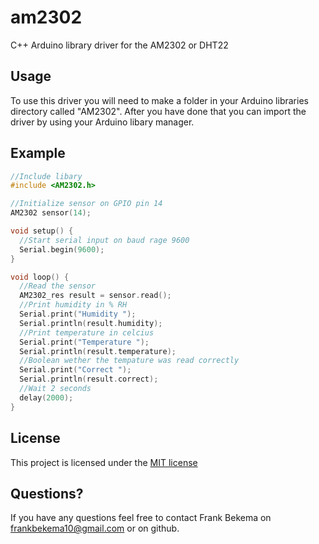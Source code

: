 # am2302
C++ Arduino library driver for the AM2302 or DHT22

## Usage
To use this driver you will need to make a folder in your Arduino libraries directory called "AM2302". After you have done that you can import the driver by using your Arduino libary manager.

## Example

```C
//Include libary
#include <AM2302.h>

//Initialize sensor on GPIO pin 14
AM2302 sensor(14);

void setup() {
  //Start serial input on baud rage 9600
  Serial.begin(9600);
}

void loop() {
  //Read the sensor
  AM2302_res result = sensor.read();
  //Print humidity in % RH
  Serial.print("Humidity ");
  Serial.println(result.humidity);
  //Print temperature in celcius
  Serial.print("Temperature ");
  Serial.println(result.temperature);
  //Boolean wether the tempature was read correctly
  Serial.print("Correct ");
  Serial.println(result.correct);
  //Wait 2 seconds
  delay(2000);
}
```

## License
This project is licensed under the [MIT license](https://opensource.org/licenses/MIT)

## Questions?
If you have any questions feel free to contact Frank Bekema on frankbekema10@gmail.com or on github.
